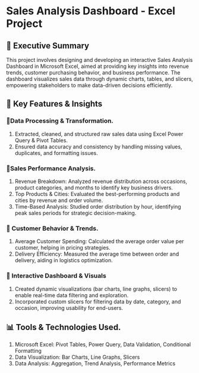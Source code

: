 # Sales Analysis Dashboard - Excel Project

## 📌 Executive Summary

This project involves designing and developing an interactive Sales Analysis Dashboard in Microsoft Excel, aimed at providing key insights into revenue trends, customer purchasing behavior, and business performance. The dashboard visualizes sales data through dynamic charts, tables, and slicers, empowering stakeholders to make data-driven decisions efficiently.

## 🚀 Key Features & Insights

### 🔹Data Processing & Transformation.

1. Extracted, cleaned, and structured raw sales data using Excel Power Query & Pivot Tables. 
2. Ensured data accuracy and consistency by handling missing values, duplicates, and formatting issues.

### 🔹Sales Performance Analysis.

1. Revenue Breakdown: Analyzed revenue distribution across occasions, product categories, and months to identify key business drivers.
2. Top Products & Cities: Evaluated the best-performing products and cities by revenue and order volume.
3. Time-Based Analysis: Studied order distribution by hour, identifying peak sales periods for strategic decision-making.

### 🔹 Customer Behavior & Trends.

1. Average Customer Spending: Calculated the average order value per customer, helping in pricing strategies.
2. Delivery Efficiency: Measured the average time between order and delivery, aiding in logistics optimization.

### 🔹 Interactive Dashboard & Visuals

1. Created dynamic visualizations (bar charts, line graphs, slicers) to enable real-time data filtering and exploration.
2. Incorporated custom slicers for filtering data by date, category, and occasion, improving usability for end-users.

## 📊 Tools & Technologies Used.

1. Microsoft Excel: Pivot Tables, Power Query, Data Validation, Conditional Formatting
2. Data Visualization: Bar Charts, Line Graphs, Slicers
3. Data Analysis: Aggregation, Trend Analysis, Performance Metrics
